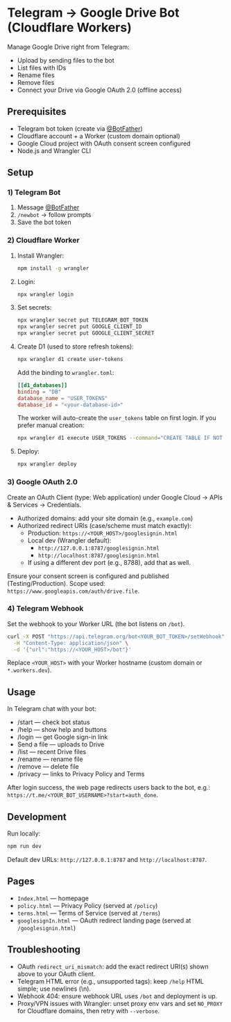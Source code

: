 # Telegram → Google Drive Bot (Cloudflare Workers)

Manage Google Drive right from Telegram:

- Upload by sending files to the bot
- List files with IDs
- Rename files
- Remove files
- Connect your Drive via Google OAuth 2.0 (offline access)

## Prerequisites

- Telegram bot token (create via [@BotFather](https://t.me/botfather))
- Cloudflare account + a Worker (custom domain optional)
- Google Cloud project with OAuth consent screen configured
- Node.js and Wrangler CLI

## Setup

### 1) Telegram Bot

1. Message [@BotFather](https://t.me/botfather)
2. `/newbot` → follow prompts
3. Save the bot token

### 2) Cloudflare Worker

1. Install Wrangler:
   ```bash
   npm install -g wrangler
   ```
2. Login:
   ```bash
   npx wrangler login
   ```
3. Set secrets:
   ```bash
   npx wrangler secret put TELEGRAM_BOT_TOKEN
   npx wrangler secret put GOOGLE_CLIENT_ID
   npx wrangler secret put GOOGLE_CLIENT_SECRET
   ```
4. Create D1 (used to store refresh tokens):
   ```bash
   npx wrangler d1 create user-tokens
   ```
   Add the binding to `wrangler.toml`:
   ```toml
   [[d1_databases]]
   binding = "DB"
   database_name = "USER_TOKENS"
   database_id = "<your-database-id>"
   ```
   The worker will auto-create the `user_tokens` table on first login. If you prefer manual creation:
   ```bash
   npx wrangler d1 execute USER_TOKENS --command="CREATE TABLE IF NOT EXISTS user_tokens (user_id TEXT PRIMARY KEY, refresh_token TEXT NOT NULL);"
   ```
5. Deploy:
   ```bash
   npx wrangler deploy
   ```

### 3) Google OAuth 2.0

Create an OAuth Client (type: Web application) under Google Cloud → APIs & Services → Credentials.

- Authorized domains: add your site domain (e.g., `example.com`)
- Authorized redirect URIs (case/scheme must match exactly):
  - Production: `https://<YOUR_HOST>/googlesignin.html`
  - Local dev (Wrangler default):
    - `http://127.0.0.1:8787/googlesignin.html`
    - `http://localhost:8787/googlesignin.html`
  - If using a different dev port (e.g., 8788), add that as well.

Ensure your consent screen is configured and published (Testing/Production). Scope used: `https://www.googleapis.com/auth/drive.file`.

### 4) Telegram Webhook

Set the webhook to your Worker URL (the bot listens on `/bot`).

```bash
curl -X POST "https://api.telegram.org/bot<YOUR_BOT_TOKEN>/setWebhook" \
  -H "Content-Type: application/json" \
  -d '{"url":"https://<YOUR_HOST>/bot"}'
```

Replace `<YOUR_HOST>` with your Worker hostname (custom domain or `*.workers.dev`).

## Usage

In Telegram chat with your bot:

- /start — check bot status
- /help — show help and buttons
- /login — get Google sign-in link
- Send a file — uploads to Drive
- /list — recent Drive files
- /rename <fileId> <newName> — rename file
- /remove <fileId> — delete file
- /privacy — links to Privacy Policy and Terms

After login success, the web page redirects users back to the bot, e.g.: `https://t.me/<YOUR_BOT_USERNAME>?start=auth_done`.

## Development

Run locally:

```bash
npm run dev
```

Default dev URLs: `http://127.0.0.1:8787` and `http://localhost:8787`.

## Pages

- `Index.html` — homepage
- `policy.html` — Privacy Policy (served at `/policy`)
- `terms.html` — Terms of Service (served at `/terms`)
- `googlesignIn.html` — OAuth redirect landing page (served at `/googlesignin.html`)

## Troubleshooting

- OAuth `redirect_uri_mismatch`: add the exact redirect URI(s) shown above to your OAuth client.
- Telegram HTML error (e.g., unsupported tags): keep `/help` HTML simple; use newlines (\n).
- Webhook 404: ensure webhook URL uses `/bot` and deployment is up.
- Proxy/VPN issues with Wrangler: unset proxy env vars and set `NO_PROXY` for Cloudflare domains, then retry with `--verbose`.
